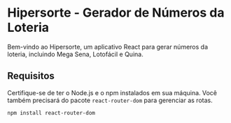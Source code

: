 # Hipersorte - Gerador de Números da Loteria

Bem-vindo ao Hipersorte, um aplicativo React para gerar números da loteria, incluindo Mega Sena, Lotofácil e Quina.

## Requisitos

Certifique-se de ter o Node.js e o npm instalados em sua máquina. Você também precisará do pacote `react-router-dom` para gerenciar as rotas.

```sh
npm install react-router-dom

